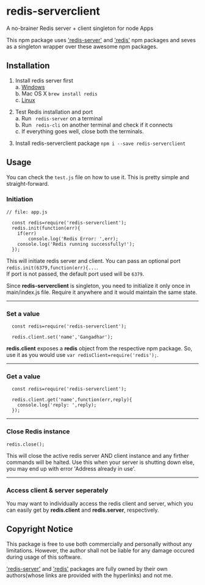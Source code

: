 # redis-serverclient
A no-brainer Redis server + client singleton for node Apps


This npm package uses ['redis-server'](https://www.npmjs.com/package/redis-server) and ['redis'](https://www.npmjs.com/package/redis) npm packages and seves as a singleton wrapper over these awesome npm packages. 


## Installation
1. Install redis server first  
	a. [Windows](https://github.com/rgl/redis/downloads)  
	b. Mac OS X   ``brew install redis``  
    c. [Linux](https://www.digitalocean.com/community/tutorials/how-to-install-and-use-redis)

2. Test Redis installation and port  
	a. Run `` redis-server`` on a terminal   
    b. Run `` redis-cli`` on another terminal and check if it connects  
    c. If everything goes well, close both the terminals.
3. Install redis-serverclient package ``npm i --save redis-serverclient``


## Usage
You can check the ``test.js`` file on how to use it. This is pretty simple and straight-forward.


### Initiation
``// file: app.js``
```
  const redis=require('redis-serverclient');
  redis.init(function(err){
  	if(err)
    	console.log('Redis Error: ',err);
    console.log('Redis running successfully!');
  });
```

This will initiate redis server and client. You can pass an optional port `` redis.init(6379,function(err){...``.  
If port is not passed, the default port used will be ``6379``.

Since **redis-serverclient** is singleton, you need to initialize it only once in main/index.js file. Require it anywhere and it would maintain the same state.


---

### Set a value
```
  const redis=require('redis-serverclient');
  
  redis.client.set('name','Gangadhar');
```

**redis.client** exposes a **redis** object from the respective npm package. So, use it as you would use ``var redisClient=require('redis');``.   

---


### Get a value
```
  const redis=require('redis-serverclient');
  
  redis.client.get('name',function(err,reply){
  	console.log('reply: ',reply);
  });
```


---

### Close Redis instance
```
redis.close();
```

This will close the active redis server AND client instance and any firther commands will be halted. Use this when your server is shutting down else, you may end up with error 'Address already in use'.


---

### Access client & server seperately
You may want to individually access the redis client and server, which you can easily get by 
**redis.client** and **redis.server**, respectively.


## Copyright Notice
This package is free to use both commercially and personally without any limitations. However, the author shall not be liable for any damage occured during usage of this software.

['redis-server'](https://www.npmjs.com/package/redis-server) and ['redis'](https://www.npmjs.com/package/redis) packages are fully owned by their own authors(whose links are provided with the hyperlinks) and not me.

